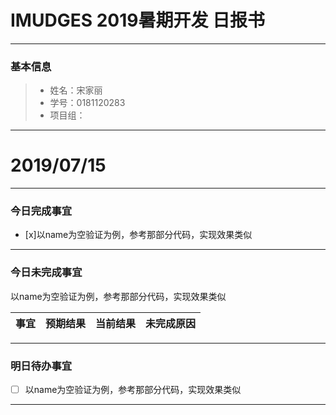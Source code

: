 # IMUDGES 2019暑期开发 日报书
-------


### 基本信息
> * 姓名：宋家丽
> * 学号：0181120283
> * 项目组：
-------


# 2019/07/15

-------

### 今日完成事宜
- [x]以name为空验证为例，参考那部分代码，实现效果类似
-----
### 今日未完成事宜
以name为空验证为例，参考那部分代码，实现效果类似

| 事宜     |预期结果| 当前结果  | 未完成原因   | 
| --------   | -----:  | -----:  | :----:  |



------
### 明日待办事宜
- [ ] 以name为空验证为例，参考那部分代码，实现效果类似
-------
